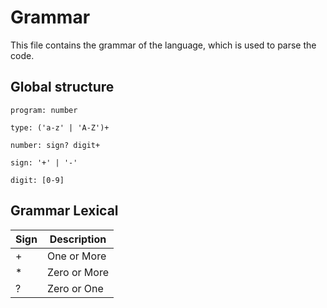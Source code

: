# Grammar

This file contains the grammar of the language, which is used to parse the code.

## Global structure

```antlr
program: number

type: ('a-z' | 'A-Z')+

number: sign? digit+

sign: '+' | '-'

digit: [0-9]
```

## Grammar Lexical

| Sign  | Description   |
| ----- | ------------- |
| +     | One or More   |
| *     | Zero or More  |
| ?     | Zero or One   |

